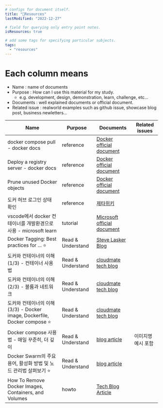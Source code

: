 ```yaml
---
# configs for document itself.
title: "🚚Resources"
lastModified: "2022-12-27"

# field for querying only entry point notes.
isResources: true

# add some tags for specifying particular subjects.
tags:
  - "resources"
---
```

# Each column means
- Name : name of documents
- Purpose : How can I use this material for my study.
	- e.g. development, design, demonstration, learn, challenge, etc...
- Documents : well explained documents or official document.
- Related issue : realworld examples such as github issue, showcase blog post, business newletters...

| Name                                                                      | Purpose           | Documents                                                                                                                                                                                                                       | Related issues     |
| ------------------------------------------------------------------------- | ----------------- | ------------------------------------------------------------------------------------------------------------------------------------------------------------------------------------------------------------------------------- | ------------------ |
| docker compose pull - docker docs                                         | reference         | [Docker official document](https://docs.docker.com/engine/reference/commandline/compose_pull/)                                                                                                                                  |                    |
| Deploy a registry server - docker docs                                    | reference         | [Docker official document](https://docs.docker.com/registry/deploying/)                                                                                                                                                         |                    |
| Prune unused Docker objects                                               | reference         | [Docker official document](https://docs.docker.com/config/pruning/)                                                                                                                                                             |                    |
| 도커 허브 로그인 상태 확인                                                | reference         | [제타위키](https://zetawiki.com/wiki/%EB%8F%84%EC%BB%A4_%ED%97%88%EB%B8%8C_%EB%A1%9C%EA%B7%B8%EC%9D%B8_%EC%83%81%ED%83%9C_%ED%99%95%EC%9D%B8)                                                                                   |                    |
| vscode에서 docker 컨테이너를 개발환경으로 사용 - microsoft learn          | tutorial          | [Microsoft official document](https://learn.microsoft.com/ko-kr/training/modules/use-docker-container-dev-env-vs-code/)                                                                                                         |                    |
| Docker Tagging: Best practices for ... ⭐                                    | Read & Understand | [Steve Lasker Blog](https://stevelasker.blog/2018/03/01/docker-tagging-best-practices-for-tagging-and-versioning-docker-images/)                                                                                                |                    |
| 도커와 컨테이너의 이해(1/3) - 컨테이너 사용법                             | Read & Understand | [cloudmate tech blog](https://tech.cloudmt.co.kr/2022/06/29/%EB%8F%84%EC%BB%A4%EC%99%80-%EC%BB%A8%ED%85%8C%EC%9D%B4%EB%84%88%EC%9D%98-%EC%9D%B4%ED%95%B4-1-3-%EC%BB%A8%ED%85%8C%EC%9D%B4%EB%84%88-%EC%82%AC%EC%9A%A9%EB%B2%95/) |                    |
| 도커와 컨테이너의 이해(2/3) - 볼륨과 네트워크                             | Read & Understand | [cloudmate tech blog](https://tech.cloudmt.co.kr/2022/06/29/%EB%8F%84%EC%BB%A4%EC%99%80-%EC%BB%A8%ED%85%8C%EC%9D%B4%EB%84%88%EC%9D%98-%EC%9D%B4%ED%95%B4-2-3-%EB%B3%BC%EB%A5%A8%EA%B3%BC-%EB%84%A4%ED%8A%B8%EC%9B%8C%ED%81%AC/) |                    |
| 도커와 컨테이너의 이해(3/3) - Docker image, Dockerfile, Docker compose ⭐ | Read & Understand | [cloudmate tech blog](https://tech.cloudmt.co.kr/2022/06/29/%EB%8F%84%EC%BB%A4%EC%99%80-%EC%BB%A8%ED%85%8C%EC%9D%B4%EB%84%88%EC%9D%98-%EC%9D%B4%ED%95%B4-3-3-docker-image-dockerfile-docker-compose/)                           |                    |
| Docker compose 사용법 - 매일 꾸준히, 더 깊이                              | Read & Understand | [blog article](https://engineer-mole.tistory.com/221)                                                                                                                                                                           | 이미지명 예시 포함 |
| Docker Swarm의 주요 용어, 활성화 방법 및 노드 관리법 살펴보기 ⭐          | Read & Understand | [blog article](https://seongjin.me/docker-swarm-introduction-nodes/)                                                                                                                                                            |                    |
| How To Remove Docker Images, Containers, and Volumes                                                                          | howto             | [Tech Blog Article](https://www.digitalocean.com/community/tutorials/how-to-remove-docker-images-containers-and-volumes)                                                                                                        |                    |

